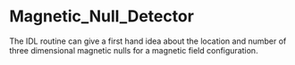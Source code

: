 # Magnetic_Null_Detector
The IDL routine can give a first hand idea about the location and number of three dimensional magnetic nulls for a magnetic field configuration.
